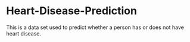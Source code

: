 # Heart-Disease-Prediction
This is a data set used to predict whether a person has or does not have heart disease.
